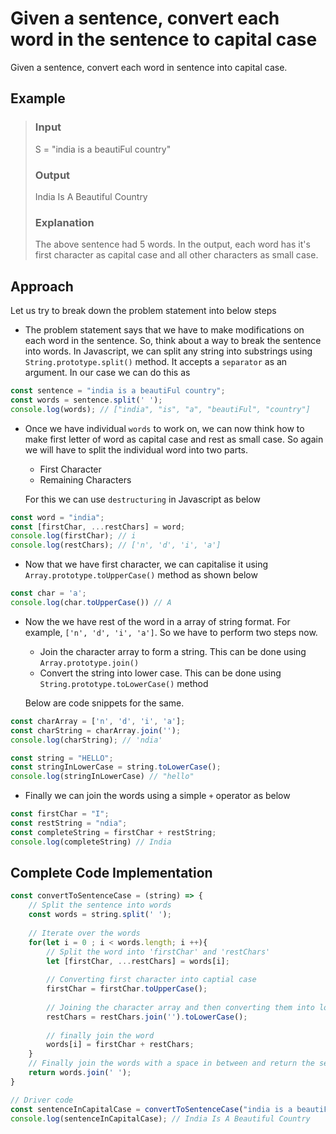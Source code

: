 
# Given a sentence, convert each word in the sentence to capital case

Given a sentence, convert each word in sentence into capital case. 

## Example
> ### Input
> S = "india is a beautiFul country"
> ### Output
> India Is A Beautiful Country
> ### Explanation
> The above sentence had 5 words. In the output, each word has it's first character as capital case and all other characters as small case.

## Approach
Let us try to break down the problem statement into below steps
- The problem statement says that we have to make modifications on each word in the sentence. So, think about a way to break the sentence into words. In Javascript, we can split any string into substrings using `String.prototype.split()` method. It accepts a `separator` as an argument. In our case we can do this as
```js
const sentence = "india is a beautiFul country";
const words = sentence.split(' ');
console.log(words); // ["india", "is", "a", "beautiFul", "country"]
```
- Once we have individual `words` to work on, we can now think how to make first letter of word as capital case and rest as small case. So again we will have to split the individual word into two parts. 
  - First Character
  - Remaining Characters
  
  For this we can use `destructuring` in Javascript as below
```js
const word = "india";
const [firstChar, ...restChars] = word;
console.log(firstChar); // i
console.log(restChars); // ['n', 'd', 'i', 'a']
```
- Now that we have first character, we can capitalise it using `Array.prototype.toUpperCase()` method as shown below
```js
const char = 'a';
console.log(char.toUpperCase()) // A
```
- Now the we have rest of the word in a array of string format. For example, `['n', 'd', 'i', 'a']`.  So we have to perform two steps now.
  - Join the character array to form a string. This can be done using `Array.prototype.join()`
  -    Convert the string into lower case. This can be done using `String.prototype.toLowerCase()` method
 
  Below are code snippets for the same.
```js
const charArray = ['n', 'd', 'i', 'a'];
const charString = charArray.join('');
console.log(charString); // 'ndia'
```

```js
const string = "HELLO";
const stringInLowerCase = string.toLowerCase();
console.log(stringInLowerCase) // "hello"
```
- Finally we can join the words using a simple `+` operator as below
```js
const firstChar = "I";
const restString = "ndia";
const completeString = firstChar + restString;
console.log(completeString) // India
```

## Complete Code Implementation
```js
const convertToSentenceCase = (string) => {
	// Split the sentence into words
	const words = string.split(' ');
	
	// Iterate over the words
	for(let i = 0 ; i < words.length; i ++){
		// Split the word into 'firstChar' and 'restChars'
		let [firstChar, ...restChars] = words[i];
		
		// Converting first character into captial case
		firstChar = firstChar.toUpperCase();
		
		// Joining the character array and then converting them into lower case
		restChars = restChars.join('').toLowerCase();
		
		// finally join the word
		words[i] = firstChar + restChars;
	}
	// Finally join the words with a space in between and return the sentence in capital case
	return words.join(' ');
}

// Driver code
const sentenceInCapitalCase = convertToSentenceCase("india is a beautiFul country");
console.log(sentenceInCapitalCase); // India Is A Beautiful Country
```
